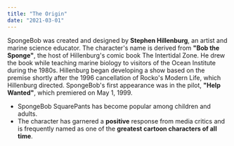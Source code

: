 ```yaml
---
title: "The Origin"
date: "2021-03-01"
---
```


SpongeBob was created and designed by **Stephen Hillenburg**, an artist and marine science educator. The character's name is derived from **"Bob the Sponge"**, the host of Hillenburg's comic book The Intertidal Zone. He drew the book while teaching marine biology to visitors of the Ocean Institute during the 1980s. Hillenburg began developing a show based on the premise shortly after the 1996 cancellation of Rocko's Modern Life, which Hillenburg directed. SpongeBob's first appearance was in the pilot, **"Help Wanted"**, which premiered on May 1, 1999.

- SpongeBob SquarePants has become popular among children and adults.
- The character has garnered a **positive** response from media critics and is frequently named as one of the **greatest cartoon characters of all time**.
